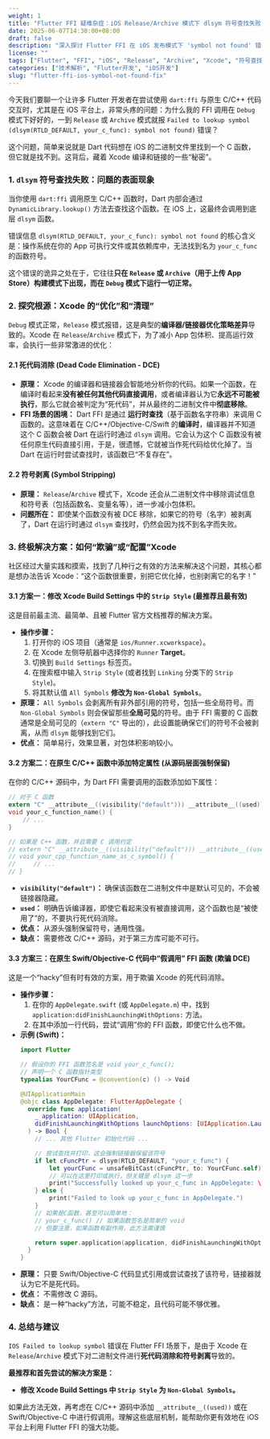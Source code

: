 ```yaml
---
weight: 1
title: "Flutter FFI 疑难杂症：iOS Release/Archive 模式下 dlsym 符号查找失败的深度解析与解决方案"
date: 2025-06-07T14:30:00+08:00
draft: false
description: "深入探讨 Flutter FFI 在 iOS 发布模式下 'symbol not found' 错误的原因，并提供经过验证的解决方案，包括 Xcode Build Settings 和代码层面的优化。"
license: ""
tags: ["Flutter", "FFI", "iOS", "Release", "Archive", "Xcode", "符号查找", "dlsym", "性能优化", "构建问题"]
categories: ["技术解析", "Flutter开发", "iOS开发"]
slug: "flutter-ffi-ios-symbol-not-found-fix"
---
```


今天我们要聊一个让许多 Flutter 开发者在尝试使用 `dart:ffi` 与原生 C/C++ 代码交互时，尤其是在 iOS 平台上，非常头疼的问题：为什么我的 FFI 调用在 `Debug` 模式下好好的，一到 `Release` 或 `Archive` 模式就报 `Failed to lookup symbol (dlsym(RTLD_DEFAULT, your_c_func): symbol not found)` 错误？

这个问题，简单来说就是 Dart 代码想在 iOS 的二进制文件里找到一个 C 函数，但它就是找不到。这背后，藏着 Xcode 编译和链接的一些“秘密”。

### 1. `dlsym` 符号查找失败：问题的表面现象

当你使用 `dart:ffi` 调用原生 C/C++ 函数时，Dart 内部会通过 `DynamicLibrary.lookup()` 方法去查找这个函数。在 iOS 上，这最终会调用到底层 `dlsym` 函数。

错误信息 `dlsym(RTLD_DEFAULT, your_c_func): symbol not found` 的核心含义是：操作系统在你的 App 可执行文件或其依赖库中，无法找到名为 `your_c_func` 的函数符号。

这个错误的诡异之处在于，它往往**只在 `Release` 或 `Archive`（用于上传 App Store）构建模式下出现，而在 `Debug` 模式下运行一切正常。**

### 2. 探究根源：Xcode 的“优化”和“清理”

`Debug` 模式正常，`Release` 模式报错，这是典型的**编译器/链接器优化策略差异**导致的。Xcode 在 `Release`/`Archive` 模式下，为了减小 App 包体积、提高运行效率，会执行一些非常激进的优化：

#### 2.1 死代码消除 (Dead Code Elimination - DCE)

*   **原理：** Xcode 的编译器和链接器会智能地分析你的代码。如果一个函数，在编译时看起来**没有被任何其他代码直接调用**，或者编译器认为它**永远不可能被执行**，那么它就会被判定为“死代码”，并从最终的二进制文件中**彻底移除**。
*   **FFI 场景的困境：** Dart FFI 是通过 **运行时查找**（基于函数名字符串）来调用 C 函数的。这意味着在 C/C++/Objective-C/Swift 的**编译时**，编译器并不知道这个 C 函数会被 Dart 在运行时通过 `dlsym` 调用。它会认为这个 C 函数没有被任何原生代码直接引用，于是，很遗憾，它就被当作死代码给优化掉了。当 Dart 在运行时尝试查找时，该函数已“不复存在”。

#### 2.2 符号剥离 (Symbol Stripping)

*   **原理：** `Release`/`Archive` 模式下，Xcode 还会从二进制文件中移除调试信息和符号表（包括函数名、变量名等），进一步减小包体积。
*   **问题所在：** 即使某个函数没有被 DCE 移除，如果它的符号（名字）被剥离了，Dart 在运行时通过 `dlsym` 查找时，仍然会因为找不到名字而失败。

### 3. 终极解决方案：如何“欺骗”或“配置”Xcode

社区经过大量实践和摸索，找到了几种行之有效的方法来解决这个问题，其核心都是想办法告诉 Xcode：“这个函数很重要，别把它优化掉，也别剥离它的名字！”

#### 3.1 方案一：修改 Xcode Build Settings 中的 `Strip Style` (最推荐且最有效)

这是目前最主流、最简单、且被 Flutter 官方文档推荐的解决方案。

*   **操作步骤：**
    1.  打开你的 iOS 项目（通常是 `ios/Runner.xcworkspace`）。
    2.  在 Xcode 左侧导航器中选择你的 `Runner` **Target**。
    3.  切换到 `Build Settings` 标签页。
    4.  在搜索框中输入 `Strip Style` (或者找到 `Linking` 分类下的 `Strip Style`)。
    5.  将其默认值 `All Symbols` **修改为 `Non-Global Symbols`**。
*   **原理：** `All Symbols` 会剥离所有非外部引用的符号，包括一些全局符号。而 `Non-Global Symbols` 则会保留那些**全局可见**的符号。由于 FFI 需要的 C 函数通常是全局可见的（`extern "C"` 导出的），此设置能确保它们的符号不会被剥离，从而 `dlsym` 能够找到它们。
*   **优点：** 简单易行，效果显著，对包体积影响较小。

#### 3.2 方案二：在原生 C/C++ 函数中添加特定属性 (从源码层面强制保留)

在你的 C/C++ 源码中，为 Dart FFI 需要调用的函数添加如下属性：

```c
// 对于 C 函数
extern "C" __attribute__((visibility("default"))) __attribute__((used))
void your_c_function_name() {
    // ...
}

// 如果是 C++ 函数，并且需要 C 调用约定
// extern "C" __attribute__((visibility("default"))) __attribute__((used))
// void your_cpp_function_name_as_c_symbol() {
//     // ...
// }
```

*   **`visibility("default")`：** 确保该函数在二进制文件中是默认可见的，不会被链接器隐藏。
*   **`used`：** 明确告诉编译器，即使它看起来没有被直接调用，这个函数也是“被使用了”的，不要执行死代码消除。
*   **优点：** 从源头强制保留符号，通用性强。
*   **缺点：** 需要修改 C/C++ 源码，对于第三方库可能不可行。

#### 3.3 方案三：在原生 Swift/Objective-C 代码中“假调用” FFI 函数 (欺骗 DCE)

这是一个“hacky”但有时有效的方案，用于欺骗 Xcode 的死代码消除。

*   **操作步骤：**
    1.  在你的 `AppDelegate.swift` (或 `AppDelegate.m`) 中，找到 `application:didFinishLaunchingWithOptions:` 方法。
    2.  在其中添加一行代码，尝试“调用”你的 FFI 函数，即使它什么也不做。
*   **示例 (Swift)：**
    ```swift
    import Flutter

    // 假设你的 FFI 函数签名是 void your_c_func();
    // 声明一个 C 函数指针类型
    typealias YourCFunc = @convention(c) () -> Void

    @UIApplicationMain
    @objc class AppDelegate: FlutterAppDelegate {
      override func application(
        _ application: UIApplication,
        didFinishLaunchingWithOptions launchOptions: [UIApplication.LaunchOptionsKey: Any]?
      ) -> Bool {
        // ... 其他 Flutter 初始化代码 ...

        // 尝试查找并打印，这会强制链接器保留该符号
        if let cFuncPtr = dlsym(RTLD_DEFAULT, "your_c_func") {
            let yourCFunc = unsafeBitCast(cFuncPtr, to: YourCFunc.self)
            // 可以在这里打印或执行，但关键是 dlsym 这一步
            print("Successfully looked up your_c_func in AppDelegate: \(yourCFunc)")
        } else {
            print("Failed to look up your_c_func in AppDelegate.")
        }
        // 如果是C函数，甚至可以简单地：
        // your_c_func() // 如果函数签名是简单的 void
        // 但要注意，如果函数有副作用，此方法需谨慎

        return super.application(application, didFinishLaunchingWithOptions: launchOptions)
      }
    }
    ```
*   **原理：** 只要 Swift/Objective-C 代码显式引用或尝试查找了该符号，链接器就认为它不是死代码。
*   **优点：** 不需修改 C 源码。
*   **缺点：** 是一种“hacky”方法，可能不稳定，且代码可能不够优雅。

### 4. 总结与建议

`IOS Failed to lookup symbol` 错误在 Flutter FFI 场景下，是由于 Xcode 在 `Release`/`Archive` 模式下对二进制文件进行**死代码消除和符号剥离**导致的。

**最推荐和首先尝试的解决方案是：**

*   **修改 Xcode Build Settings 中 `Strip Style` 为 `Non-Global Symbols`。**

如果此方法无效，再考虑在 C/C++ 源码中添加 `__attribute__((used))` 或在 Swift/Objective-C 中进行假调用。理解这些底层机制，能帮助你更有效地在 iOS 平台上利用 Flutter FFI 的强大功能。

